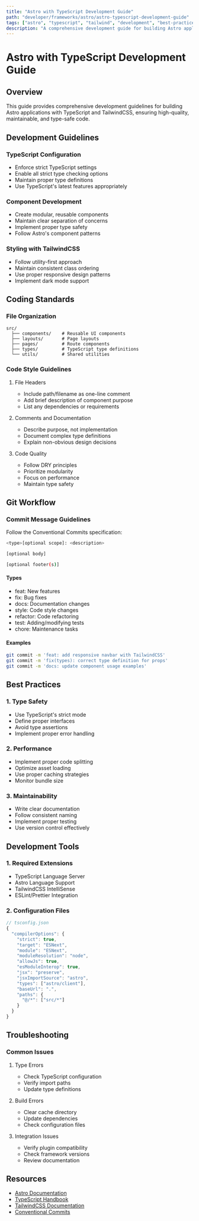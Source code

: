 ```yaml
---
title: "Astro with TypeScript Development Guide"
path: "developer/frameworks/astro/astro-typescript-development-guide"
tags: ["astro", "typescript", "tailwind", "development", "best-practices", "guidelines"]
description: "A comprehensive development guide for building Astro applications with TypeScript, including coding standards, commit conventions, and best practices."
---
```


# Astro with TypeScript Development Guide

## Overview
This guide provides comprehensive development guidelines for building Astro applications with TypeScript and TailwindCSS, ensuring high-quality, maintainable, and type-safe code.

## Development Guidelines

### TypeScript Configuration
- Enforce strict TypeScript settings
- Enable all strict type checking options
- Maintain proper type definitions
- Use TypeScript's latest features appropriately

### Component Development
- Create modular, reusable components
- Maintain clear separation of concerns
- Implement proper type safety
- Follow Astro's component patterns

### Styling with TailwindCSS
- Follow utility-first approach
- Maintain consistent class ordering
- Use proper responsive design patterns
- Implement dark mode support

## Coding Standards

### File Organization
```
src/
  ├── components/    # Reusable UI components
  ├── layouts/       # Page layouts
  ├── pages/         # Route components
  ├── types/         # TypeScript type definitions
  └── utils/         # Shared utilities
```

### Code Style Guidelines
1. File Headers
   - Include path/filename as one-line comment
   - Add brief description of component purpose
   - List any dependencies or requirements

2. Comments and Documentation
   - Describe purpose, not implementation
   - Document complex type definitions
   - Explain non-obvious design decisions

3. Code Quality
   - Follow DRY principles
   - Prioritize modularity
   - Focus on performance
   - Maintain type safety

## Git Workflow

### Commit Message Guidelines
Follow the Conventional Commits specification:

```bash
<type>[optional scope]: <description>

[optional body]

[optional footer(s)]
```

#### Types
- feat: New features
- fix: Bug fixes
- docs: Documentation changes
- style: Code style changes
- refactor: Code refactoring
- test: Adding/modifying tests
- chore: Maintenance tasks

#### Examples
```bash
git commit -m 'feat: add responsive navbar with TailwindCSS'
git commit -m 'fix(types): correct type definition for props'
git commit -m 'docs: update component usage examples'
```

## Best Practices

### 1. Type Safety
- Use TypeScript's strict mode
- Define proper interfaces
- Avoid type assertions
- Implement proper error handling

### 2. Performance
- Implement proper code splitting
- Optimize asset loading
- Use proper caching strategies
- Monitor bundle size

### 3. Maintainability
- Write clear documentation
- Follow consistent naming
- Implement proper testing
- Use version control effectively

## Development Tools

### 1. Required Extensions
- TypeScript Language Server
- Astro Language Support
- TailwindCSS IntelliSense
- ESLint/Prettier Integration

### 2. Configuration Files
```typescript
// tsconfig.json
{
  "compilerOptions": {
    "strict": true,
    "target": "ESNext",
    "module": "ESNext",
    "moduleResolution": "node",
    "allowJs": true,
    "esModuleInterop": true,
    "jsx": "preserve",
    "jsxImportSource": "astro",
    "types": ["astro/client"],
    "baseUrl": ".",
    "paths": {
      "@/*": ["src/*"]
    }
  }
}
```

## Troubleshooting

### Common Issues
1. Type Errors
   - Check TypeScript configuration
   - Verify import paths
   - Update type definitions

2. Build Errors
   - Clear cache directory
   - Update dependencies
   - Check configuration files

3. Integration Issues
   - Verify plugin compatibility
   - Check framework versions
   - Review documentation

## Resources
- [Astro Documentation](https://docs.astro.build)
- [TypeScript Handbook](https://www.typescriptlang.org/docs)
- [TailwindCSS Documentation](https://tailwindcss.com/docs)
- [Conventional Commits](https://www.conventionalcommits.org) 